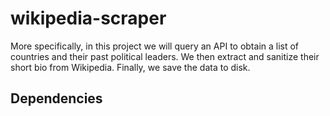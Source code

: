 # wikipedia-scraper

More specifically, in this project we will query an API to obtain a list of countries and their past political leaders. We then extract and sanitize their short bio from Wikipedia. Finally, we save the data to disk.

## Dependencies